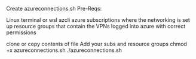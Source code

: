 Create azureconnections.sh
Pre-Reqs:

Linux terminal or wsl
azcli
azure subscriptions where the networking is set up
resource groups that contain the VPNs
logged into azure with correct permissions

clone or copy contents of file
Add your subs and resource groups
chmod +x azureconnections.sh
./azureconnections.sh
